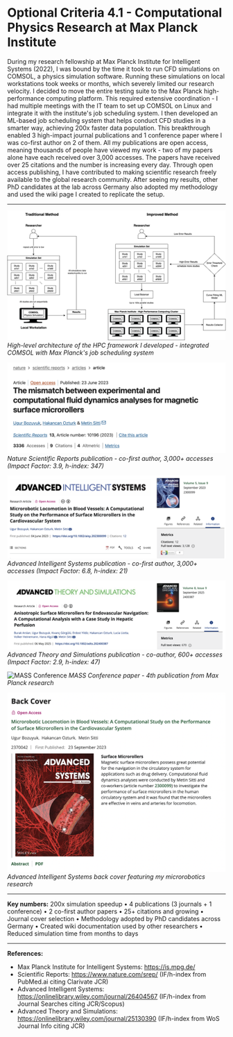 # Optional Criteria 4.1 - Computational Physics Research at Max Planck Institute

During my research fellowship at Max Planck Institute for Intelligent Systems (2022), I was bound by the time it took to run CFD simulations on COMSOL, a physics simulation software. Running these simulations on local workstations took weeks or months, which severely limited our research velocity. I decided to move the entire testing suite to the Max Planck high-performance computing platform. This required extensive coordination - I had multiple meetings with the IT team to set up COMSOL on Linux and integrate it with the institute's job scheduling system. I then developed an ML-based job scheduling system that helps conduct CFD studies in a smarter way, achieving 200x faster data population. This breakthrough enabled 3 high-impact journal publications and 1 conference paper where I was co-first author on 2 of them. All my publications are open access, meaning thousands of people have viewed my work - two of my papers alone have each received over 3,000 accesses. The papers have received over 25 citations and the number is increasing every day. Through open access publishing, I have contributed to making scientific research freely available to the global research community. After seeing my results, other PhD candidates at the lab across Germany also adopted my methodology and used the wiki page I created to replicate the setup.

---

![HPC Framework](raw/maxplank-diagram.png)
_High-level architecture of the HPC framework I developed - integrated COMSOL with Max Planck's job scheduling system_

![Nature Scientific Reports](raw/paper-scientific-reports.png)
_Nature Scientific Reports publication - co-first author, 3,000+ accesses (Impact Factor: 3.9, h-index: 347)_

![Advanced Intelligent Systems](raw/paper-advanced-intelligent-systems.png)
_Advanced Intelligent Systems publication - co-first author, 3,000+ accesses (Impact Factor: 6.8, h-index: 21)_

![Advanced Theory and Simulations](raw/paper-advanced-theory-simulations.png)
_Advanced Theory and Simulations publication - co-author, 600+ accesses (Impact Factor: 2.9, h-index: 47)_

![MASS Conference](raw/paper-mass-conference.png)
_MASS Conference paper - 4th publication from Max Planck research_

![Journal Back Cover](raw/paper-backcover.png)
_Advanced Intelligent Systems back cover featuring my microrobotics research_

---

**Key numbers:** 200x simulation speedup • 4 publications (3 journals + 1 conference) • 2 co-first author papers • 25+ citations and growing • Journal cover selection • Methodology adopted by PhD candidates across Germany • Created wiki documentation used by other researchers • Reduced simulation time from months to days

---

**References:**

- Max Planck Institute for Intelligent Systems: https://is.mpg.de/
- Scientific Reports: https://www.nature.com/srep/ (IF/h-index from PubMed.ai citing Clarivate JCR)
- Advanced Intelligent Systems: https://onlinelibrary.wiley.com/journal/26404567 (IF/h-index from Journal Searches citing JCR/Scopus)
- Advanced Theory and Simulations: https://onlinelibrary.wiley.com/journal/25130390 (IF/h-index from WoS Journal Info citing JCR)
